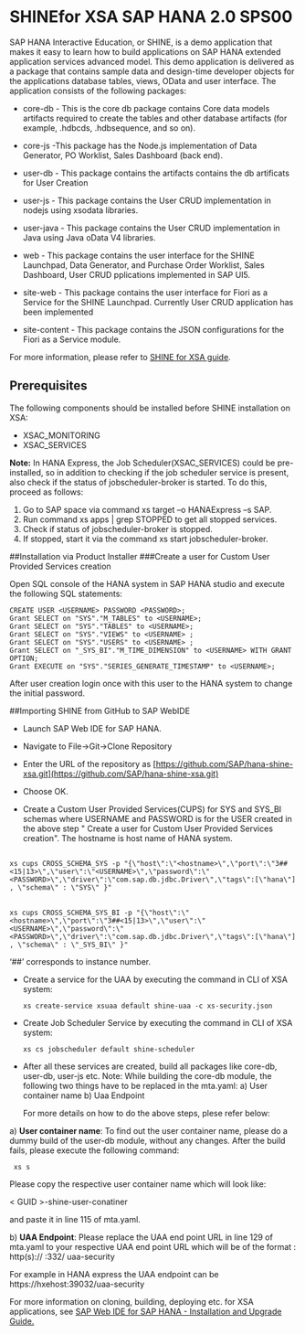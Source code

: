 SHINEfor XSA SAP HANA 2.0 SPS00
===============
SAP HANA Interactive Education, or SHINE, is a demo application that makes it easy to learn how to build applications on SAP HANA extended application services advanced model. This demo application is delivered as a package that contains sample data and design-time developer objects for the applications database tables, views, OData and user interface.
The application consists of the following packages:



- core-db - This is the core db package contains Core data models artifacts required to create the tables and other database artifacts (for example, .hdbcds, .hdbsequence, and so on).


- core-js -This package has the Node.js implementation of Data Generator, PO Worklist, Sales Dashboard (back end).


- user-db - This package contains the artifacts contains the db artificats for User Creation 


- user-js - This package contains the User CRUD implementation in nodejs using xsodata libraries.

- user-java - This package contains the User CRUD implementation in Java using Java oData V4 libraries.

- web - This package contains the user interface for the SHINE Launchpad, Data Generator, and Purchase Order Worklist, Sales Dashboard, User CRUD pplications implemented in SAP UI5.

- site-web - This package contains the user interface for Fiori as a Service for the SHINE Launchpad. Currently User CRUD application has been implemented

- site-content - This package contains the JSON configurations for the Fiori as a Service module.

For more information, please refer to [SHINE for XSA guide](http://help.sap.com/hana/SAP_HANA_Interactive_Education_SHINE_for_SAP_HANA_XS_Advanced_Model_en.pdf).
## Prerequisites
The following components should be installed before SHINE installation on XSA:

- XSAC_MONITORING   
- XSAC_SERVICES  

**Note:** In HANA Express, the Job Scheduler(XSAC_SERVICES) could be pre-installed, so in addition to checking if the job scheduler service is present, also check if the status of jobscheduler-broker is started.
To do this, proceed as follows:
 
1. Go to SAP space via command xs target –o HANAExpress –s SAP.
2.  Run command xs apps | grep STOPPED to get all stopped services.
3.   Check if status of jobscheduler-broker is stopped.
4.   If stopped, start it via the command xs start jobscheduler-broker.  
 

##Installation via Product Installer 
###Create a user for Custom User Provided Services creation

Open SQL console of the HANA system in SAP HANA studio and execute the following SQL statements:

    CREATE USER <USERNAME> PASSWORD <PASSWORD>;  
    Grant SELECT on "SYS"."M_TABLES" to <USERNAME>;
    Grant SELECT on "SYS"."TABLES" to <USERNAME>;
    Grant SELECT on "SYS"."VIEWS" to <USERNAME> ;
    Grant SELECT on "SYS"."USERS" to <USERNAME> ;
    Grant SELECT on "_SYS_BI"."M_TIME_DIMENSION" to <USERNAME> WITH GRANT OPTION;
    Grant EXECUTE on "SYS"."SERIES_GENERATE_TIMESTAMP" to <USERNAME>;
 
After user creation login once with this user to the HANA system to change the initial password.   



##Importing SHINE from GitHub to SAP WebIDE

- Launch SAP Web IDE for SAP HANA.

- Navigate to File->Git->Clone Repository
- Enter the URL of the repository as [https://github.com/SAP/hana-shine-xsa.git](https://github.com/SAP/hana-shine-xsa.git)

- Choose OK.

- Create a Custom User Provided Services(CUPS) for SYS and SYS_BI schemas where USERNAME and PASSWORD is for the USER created in the above step "  Create a user for Custom User Provided Services creation". The hostname is host name of HANA system. 

##
    xs cups CROSS_SCHEMA_SYS -p "{\"host\":\"<hostname>\",\"port\":\"3##<15|13>\",\"user\":\"<USERNAME>\",\"password\":\"<PASSWORD>\",\"driver\":\"com.sap.db.jdbc.Driver\",\"tags\":[\"hana\"] , \"schema\" : \"SYS\" }"
    


   

##

     
    xs cups CROSS_SCHEMA_SYS_BI -p "{\"host\":\"<hostname>\",\"port\":\"3##<15|13>\",\"user\":\"<USERNAME>\",\"password\":\"<PASSWORD>\",\"driver\":\"com.sap.db.jdbc.Driver\",\"tags\":[\"hana\"] , \"schema\" : \"_SYS_BI\" }"

‘##’ corresponds to instance number.

- Create a service for the UAA by executing the command in CLI of XSA system:

    `xs create-service xsuaa default shine-uaa -c xs-security.json`

- Create Job Scheduler Service by executing the command in CLI of XSA system:
  
    `xs cs jobscheduler default shine-scheduler`

- 	After all these services are created, build all packages like core-db, user-db, user-js etc.
	Note: While building the core-db module, the following two things have to be replaced in the mta.yaml:
a)	User container name
b)	Uaa Endpoint 
	
	For more details on how to do the above steps, plese refer below:
	
   a)	**User container name**: To find out the user container name, please do a dummy build of the user-db module, without any changes. After the build fails, please execute the following command:

     xs s          
                                                                                               
	

Please copy the respective user container name which will look like:

  < GUID ><project-name>-shine-user-conatiner

 and paste it in line 115 of mta.yaml.

b)	**UAA Endpoint**: Please replace the UAA end point URL in line 129 of mta.yaml to your respective UAA end point URL which will be of the format :
http(s)://<host-name> :3<instance-number>32/ uaa-security

For example in HANA express the UAA endpoint can be https://hxehost:39032/uaa-security

For more information on cloning, building, deploying etc. for XSA applications, see [SAP Web IDE for SAP HANA - Installation and Upgrade Guide. ](http://help.sap.com/hana/SAP_Web_IDE_for_SAP_HANA_Installation_Guide_en.pdf )

